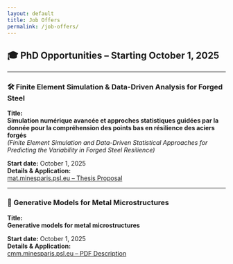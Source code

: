 ```yaml
---
layout: default
title: Job Offers
permalink: /job-offers/
---
```


## 🎓 PhD Opportunities – Starting October 1, 2025

---

### 🛠️ Finite Element Simulation & Data-Driven Analysis for Forged Steel

**Title:**  
**Simulation numérique avancée et approches statistiques guidées par la donnée pour la compréhension des points bas en résilience des aciers forgés**  
*(Finite Element Simulation and Data-Driven Statistical Approaches for Predicting the Variability in Forged Steel Resilience)*

**Start date:** October 1, 2025  
**Details & Application:**  
[mat.minesparis.psl.eu – Thesis Proposal](https://www.mat.minesparis.psl.eu/formation/doctorat/propositions-de-sujets-de-these/?id=64556)

---

### 🧬 Generative Models for Metal Microstructures

**Title:**  
**Generative models for metal microstructures**

**Start date:** October 1, 2025  
**Details & Application:**  
[cmm.minesparis.psl.eu – PDF Description](https://www.cmm.minesparis.psl.eu/wp-content/uploads/2025/04/Gene_poly.pdf)
